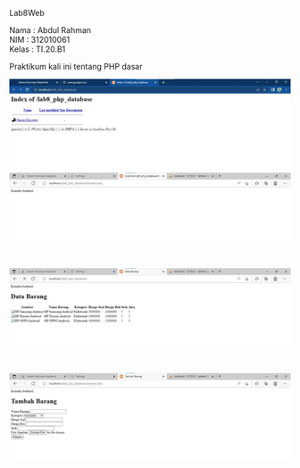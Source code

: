 Lab8Web

Nama : Abdul Rahman<br>
NIM  : 312010061<br>
Kelas : TI.20.B1

Praktikum kali ini tentang PHP dasar

![input_gambar](https://github.com/12abdulrahman/Lab8Web/blob/main/ss/1.JPG)
<br>
![input_gambar](https://github.com/12abdulrahman/Lab8Web/blob/main/ss/2.jpg)

<br>

![input_gambar](https://github.com/12abdulrahman/Lab8Web/blob/main/ss/3.jpg)

<br>

![Input_gambar](https://github.com/12abdulrahman/Lab8Web/blob/main/ss/4.jpg)
